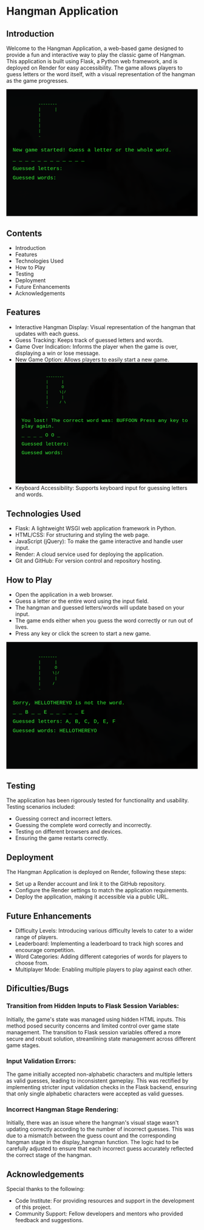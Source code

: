 # Hangman Application
## Introduction

Welcome to the Hangman Application, a web-based game designed to provide a fun and interactive way to play the classic game of Hangman. This application is built using Flask, a Python web framework, and is deployed on Render for easy accessibility. The game allows players to guess letters or the word itself, with a visual representation of the hangman as the game progresses.

![New Game](/images/new.png)

## Contents

* Introduction
* Features
* Technologies Used
* How to Play
* Testing
* Deployment
* Future Enhancements
* Acknowledgements

## Features

* Interactive Hangman Display: Visual representation of the hangman that updates with each guess.
* Guess Tracking: Keeps track of guessed letters and words.
* Game Over Indication: Informs the player when the game is over, displaying a win or lose message.
* New Game Option: Allows players to easily start a new game.
![Game lost](/images/lose.png)
* Keyboard Accessibility: Supports keyboard input for guessing letters and words.

## Technologies Used

* Flask: A lightweight WSGI web application framework in Python.
* HTML/CSS: For structuring and styling the web page.
* JavaScript (jQuery): To make the game interactive and handle user input.
* Render: A cloud service used for deploying the application.
* Git and GitHub: For version control and repository hosting.

## How to Play

* Open the application in a web browser.
* Guess a letter or the entire word using the input field.
* The hangman and guessed letters/words will update based on your input.
* The game ends either when you guess the word correctly or run out of lives.
* Press any key or click the screen to start a new game.

![Game lost](/images/incorrect.png)

## Testing

The application has been rigorously tested for functionality and usability. Testing scenarios included:

* Guessing correct and incorrect letters.
* Guessing the complete word correctly and incorrectly.
* Testing on different browsers and devices.
* Ensuring the game restarts correctly.

## Deployment

The Hangman Application is deployed on Render, following these steps:

* Set up a Render account and link it to the GitHub repository.
* Configure the Render settings to match the application requirements.
* Deploy the application, making it accessible via a public URL.

## Future Enhancements

* Difficulty Levels: Introducing various difficulty levels to cater to a wider range of players.
* Leaderboard: Implementing a leaderboard to track high scores and encourage competition.
* Word Categories: Adding different categories of words for players to choose from.
* Multiplayer Mode: Enabling multiple players to play against each other.

## Dificulties/Bugs

### Transition from Hidden Inputs to Flask Session Variables:
Initially, the game's state was managed using hidden HTML inputs. This method posed security concerns and limited control over game state management. The transition to Flask session variables offered a more secure and robust solution, streamlining state management across different game stages.

### Input Validation Errors:
The game initially accepted non-alphabetic characters and multiple letters as valid guesses, leading to inconsistent gameplay. This was rectified by implementing stricter input validation checks in the Flask backend, ensuring that only single alphabetic characters were accepted as valid guesses.

### Incorrect Hangman Stage Rendering:
Initially, there was an issue where the hangman's visual stage wasn't updating correctly according to the number of incorrect guesses. This was due to a mismatch between the guess count and the corresponding hangman stage in the display_hangman function. The logic had to be carefully adjusted to ensure that each incorrect guess accurately reflected the correct stage of the hangman.

## Acknowledgements

Special thanks to the following:

* Code Institute: For providing resources and support in the development of this project.
* Community Support: Fellow developers and mentors who provided feedback and suggestions.
